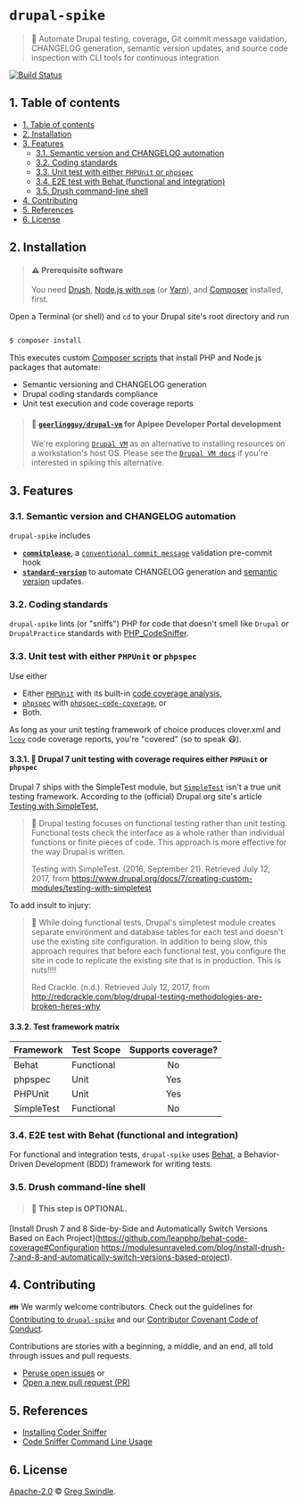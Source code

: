 # `drupal-spike`
> :microscope: Automate Drupal testing, coverage, Git commit message validation, CHANGELOG generation, semantic version updates, and source code inspection with CLI tools for continuous integration.

[![Build Status](https://travis-ci.org/gregswindle/drupal-spike.svg)](https://travis-ci.org/gregswindle/drupal-spike)

## 1. Table of contents
<!-- TOC depthFrom:2 depthTo:3 withLinks:1 updateOnSave:1 orderedList:0 -->

- [1. Table of contents](#1-table-of-contents)
- [2. Installation](#2-installation)
- [3. Features](#3-features)
	- [3.1. Semantic version and CHANGELOG automation](#31-semantic-version-and-changelog-automation)
	- [3.2. Coding standards](#32-coding-standards)
	- [3.3. Unit test with either `PHPUnit` or `phpspec`](#33-unit-test-with-either-phpunit-or-phpspec)
	- [3.4. E2E test with Behat (functional and integration)](#34-e2e-test-with-behat-functional-and-integration)
	- [3.5. Drush command-line shell](#35-drush-command-line-shell)
- [4. Contributing](#4-contributing)
- [5. References](#5-references)
- [6. License](#6-license)

<!-- /TOC -->

## 2. Installation
> #### :warning: Prerequisite software
>
> You need [Drush][drush-url], [Node.js with `npm`][nodejs-url] (or [Yarn][yarnpkg-url]), and [Composer][composer-url] installed, first.

Open a Terminal (or shell) and `cd` to your Drupal site's root directory and run

```sh

$ composer install

```

This executes custom [Composer scripts][composer-scripts-url] that install PHP and Node.js packages that automate:

* Semantic versioning and CHANGELOG generation
* Drupal coding standards compliance
* Unit test execution and code coverage reports

> #### :construction: [`geerlingguy/drupal-vm`][drupal-vm-url] for Apipee Developer Portal development
>
> We're exploring [`Drupal VM`][drupal-vm-url] as an alternative to installing resources on a workstation's host OS. Please see the [`Drupal VM docs`][drupa-vm-docs-url] if you're interested in spiking this alternative.

## 3. Features

### 3.1. Semantic version and CHANGELOG automation

`drupal-spike` includes

* **[`commitplease`][commitplease-url]**, a [`conventional commit message`][conventional-commit-url] validation pre-commit hook
* **[`standard-version`][standard-version-url]** to automate CHANGELOG generation and [semantic version][semver-url] updates.

### 3.2. Coding standards

`drupal-spike` lints (or "sniffs") PHP for code that doesn't smell like `Drupal` or `DrupalPractice` standards with [PHP_CodeSniffer][php-codesniffer-url].

### 3.3. Unit test with either `PHPUnit` or `phpspec`

Use either

* Either [`PHPUnit`][phpunit-url] with its built-in [code coverage analysis][phpunit-code-coverage-url],
* [`phpspec`][phpspec-url] with [`phpspec-code-coverage`][phpspec-code-coverage-url], or
* Both.

As long as your unit testing framework of choice produces clover.xml and [`lcov`][lcov-url] code coverage reports, you're "covered" (so to speak :mask:).


#### 3.3.1. :newspaper: Drupal 7 unit testing with coverage requires either `PHPUnit` or `phpspec`

Drupal 7 ships with the SimpleTest module, but [`SimpleTest`][simpletest-drupal-url] isn't a true unit testing framework. According to the (official) Drupal.org site's article [Testing with SimpleTest][testing-simpletest],

> :speech_balloon: Drupal testing focuses on functional testing rather than unit testing. Functional tests check the interface as a whole rather than individual functions or finite pieces of code. This approach is more effective for the way Drupal is written.
>
> Testing with SimpleTest. (2016, September 21). Retrieved July 12, 2017, from https://www.drupal.org/docs/7/creating-custom-modules/testing-with-simpletest

To add insult to injury:

> 💬  While doing functional tests, Drupal's simpletest module creates separate environment and database tables for each test and doesn't use the existing site configuration. In addition to being slow, this approach requires that before each functional test, you configure the site in code to replicate the existing site that is in production. This is nuts!!!!
>
> Red Crackle. (n.d.). Retrieved July 12, 2017, from http://redcrackle.com/blog/drupal-testing-methodologies-are-broken-heres-why

#### 3.3.2. Test framework matrix

| Framework  | Test Scope | Supports coverage? |
|:-----------|:-----------|:------------------:|
| Behat      | Functional | No                 |
| phpspec    | Unit       | Yes                |
| PHPUnit    | Unit       | Yes                |
| SimpleTest | Functional | No                 |


### 3.4. E2E test with Behat (functional and integration)

For functional and integration tests, `drupal-spike` uses [Behat][behat-url], a Behavior-Driven Development (BDD) framework for writing tests.


### 3.5. Drush command-line shell
> #### :slot_machine: This step is OPTIONAL.

[Install Drush 7 and 8 Side-by-Side and Automatically Switch Versions Based on Each Project](https://github.com/leanphp/behat-code-coverage#Configuration https://modulesunraveled.com/blog/install-drush-7-and-8-and-automatically-switch-versions-based-project).


## 4. Contributing
:family: We warmly welcome contributors. Check out the guidelines for [Contributing to `drupal-spike`][contributing-url] and our [Contributor Covenant Code of Conduct][code-of-conduct-url].

Contributions are stories with a beginning, a middle, and an end, all told through issues and pull requests.
 * [Peruse open issues][issues-url] or
 * [Open a new pull request (PR)][pr-url]

## 5. References

 * [Installing Coder Sniffer](https://www.drupal.org/node/1419988)
 * [Code Sniffer Command Line Usage](https://www.drupal.org/node/1587138)

## 6. License

[Apache-2.0][license-url] :copyright: [Greg Swindle][author-info].



[author-info]: https://github.com/gregswindle
[behat-code-coverage-url]: https://github.com/leanphp/behat-code-coverage
[behat-url]: https://github.com/Behat/Behat
[behat-url]: https://github.com/Behat/Behat
[codacy-image]: https://api.codacy.com/project/badge/Grade/b03a8de3c56d485f86a14102fce6dd10
[codacy-url]: https://www.codacy.com/app/greg_7/drupal-spike?utm_source=github.com&amp;utm_medium=referral&amp;utm_content=gregswindle/drupal-spike&amp;utm_campaign=Badge_Grade
[code-of-conduct-url]: ./.github/CODE_OF_CONDUCT.md
[commitizen-add-commit-image]: ./.assets/img/commitizen-add-commit.png
[commitizen-url]: https://github.com/commitizen/cz-cli
[commitplease-url]: https://www.npmjs.com/package/commitplease
[composer-scripts-url]: https://getcomposer.org/doc/articles/scripts.md
[composer-url]: https://getcomposer.org
[contributing-url]: ./.github/CONTRIBUTING.md
[conventional-commit-url]: https://conventionalcommits.org/
[coveralls-image]: https://coveralls.io/repos/gregswindle/drupal-spike/badge.svg
[coveralls-url]: https://coveralls.io/r/gregswindle/drupal-spike
[daviddm-image]: https://david-dm.org/gregswindle/drupal-spike.svg?theme=shields.io
[daviddm-url]: https://david-dm.org/gregswindle/drupal-spike
[drupa-vm-docs-url]: http://docs.drupalvm.com/en/latest/
[drupal-vm-url]: https://github.com/geerlingguy/drupal-vm
[drush-url]: https://github.com/drush-ops/drush
[git-commit-guidelines-url]: https://github.com/angular/angular.js/blob/master/CONTRIBUTING.md#commit
[git-feat-branch-url]: https://www.atlassian.com/git/tutorials/comparing-workflows#feature-branch-workflow
[gitflow-url]: https://www.atlassian.com/git/tutorials/comparing-workflows#gitflow-workflow
[greenkeeper-image]: https://badges.greenkeeper.io/gregswindle/drupal-spike.svg
[greenkeeper-url]: https://greenkeeper.io/
[issues-url]: https://github.com/gregswindle/drupal-spike/issues
[lcov-url]: https://github.com/linux-test-project/lcov
[lcov-url]: https://github.com/linux-test-project/lcov
[license-image]: https://img.shields.io/badge/License-Apache%202.0-blue.svg?style=flat-square
[license-url]: ./LICENSE
[license-url]: LICENSE
[nodejs-url]: https://nodejs.org/
[npm-image]: https://badge.fury.io/js/drupal-spike.svg
[npm-url]: https://npmjs.org/package/drupal-spike
[nsp-image]: https://nodesecurity.io/orgs/gregswindle/projects/d0b019ea-5391-4b3c-ba8c-464a24bf8a8c/badge
[nsp-url]: https://nodesecurity.io/orgs/gregswindle/projects/d0b019ea-5391-4b3c-ba8c-464a24bf8a8c
[php-codesniffer-url]: https://github.com/squizlabs/PHP_CodeSniffer
[phpcov-url]: https://github.com/sebastianbergmann/phpcov
[phpcov-url]: https://github.com/sebastianbergmann/phpcov
[phpspec-code-coverage-url]: https://github.com/leanphp/phpspec-code-coverage
[phpspec-url]: http://www.phpspec.net/en/stable/
[phpspec-url]: http://www.phpspec.net/en/stable/
[phpunit-code-coverage-url]: https://phpunit.de/manual/current/en/code-coverage-analysis.html
[phpunit-url]: https://phpunit.de/
[phpunit-url]: https://phpunit.de/
[pr-url]: https://github.com/gregswindle/drupal-spike/pulls
[readme-image]: http://readme-score-api.herokuapp.com/score.svg?url=https%3A%2F%2Fgithub.com%2Fgregswindle%2Fdrupal-spike
[readme-url]: http://clayallsopp.github.io/readme-score?url=https%3A%2F%2Fgithub.com%2Fgregswindle%2Fdrupal-spike
[semantic-release-url]: https://github.com/semantic-release/semantic-release
[semver-url]: http://semver.org/
[simpletest-drupal-url]: https://www.drupal.org/docs/7/testing
[standard-version-url]: https://github.com/conventional-changelog/standard-version
[testing-simpletest]: https://www.drupal.org/docs/7/creating-custom-modules/testing-with-simpletest
[travis-image]: https://travis-ci.org/gregswindle/drupal-spike.svg?branch=master
[travis-url]: https://travis-ci.org/gregswindle/drupal-spike
[yarnpkg-url]: https://yarnpkg.com
